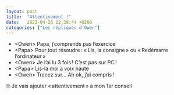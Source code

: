 ```yaml
---
layout: post
title:  "Attentivement !"
date:   2022-04-26 12:38:44 +0200
categories: ["Les répliques d’Owen"]
---
```


-   \<Owen\> Papa, j’comprends pas l’exercice
-   \<Papa\> Pour tout résoudre : « Lis, la consigne » ou « Redémarre l’ordinateur »
-   \<Owen\> Je l’ai lu 3 fois ! C’est pas sur PC !
-   \<Papa\> Lis-la moi à voix haute
-   \<Owen\> Tracez sur… Ah ok, j’ai compris !

🙄 Je vais ajouter « attentivement » à mon 1er conseil

